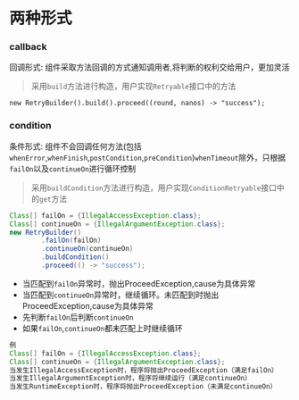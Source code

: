 # 两种形式

### callback

回调形式: 组件采取方法回调的方式通知调用者,将判断的权利交给用户，更加灵活
> 采用`build`方法进行构造，用户实现`Retryable`接口中的方法

`new RetryBuilder().build().proceed((round, nanos) -> "success");`

### condition

条件形式: 组件不会回调任何方法(包括`whenError`,`whenFinish`,`postCondition`,`preCondition`)`whenTimeout`除外，只根据`failOn`以及`continueOn`进行循环控制
> 采用`buildCondition`方法进行构造，用户实现`ConditionRetryable`接口中的`get`方法

``` java
Class[] failOn = {IllegalAccessException.class};
Class[] continueOn = {IllegalArgumentException.class};
new RetryBuilder()
        .failOn(failOn)
        .continueOn(continueOn)
        .buildCondition()
        .proceed(() -> "success");
```
- 当匹配到`failOn`异常时，抛出ProceedException,cause为具体异常
- 当匹配到`continueOn`异常时，继续循环。未匹配到时抛出ProceedException,cause为具体异常
- 先判断`failOn`后判断`continueOn`
- 如果`failOn`,`continueOn`都未匹配上时继续循环

``` java
例
Class[] failOn = {IllegalAccessException.class};
Class[] continueOn = {IllegalArgumentException.class};
当发生IllegalAccessException时，程序将抛出ProceedException（满足failOn）
当发生IllegalArgumentException时，程序将继续运行（满足continueOn）
当发生RuntimeException时，程序将抛出ProceedException（未满足continueOn）
```

